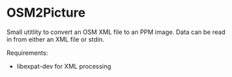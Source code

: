 OSM2Picture
===========

Small utitlity to convert an OSM XML file to an PPM image.
Data can be read in from either an XML file or stdin.

Requirements:
* libexpat-dev for XML processing
